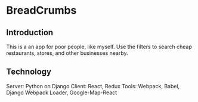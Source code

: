 # BreadCrumbs

## Introduction
This is a an app for poor people, like myself. Use the filters to search cheap restaurants, stores, and other businesses nearby.

## Technology
Server: Python on Django
Client: React, Redux
Tools: Webpack, Babel, Django Webpack Loader, Google-Map-React
